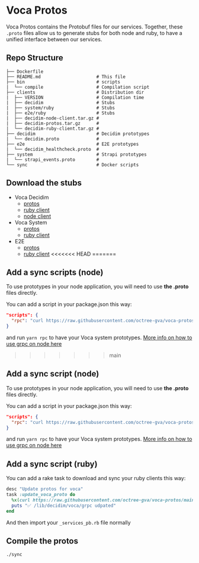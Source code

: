 # Voca Protos
Voca Protos contains the Protobuf files for our services.
Together, these `.proto` files allow us to generate stubs for both node and ruby, to have a unified interface between our services.

## Repo Structure

```
├── Dockerfile             
├── README.md                     # This file
├── bin                           # scripts
|  └── compile                    # Compilation script
├── clients                       # Distribution dir
|  ├── VERSION                    # Compilation time
|  ├── decidim                    # Stubs 
|  ├── system/ruby                # Stubs 
|  ├── e2e/ruby                   # Stubs 
|  ├── decidim-node-client.tar.gz #
|  ├── decidim-protos.tar.gz      #
|  └── decidim-ruby-client.tar.gz #
├── decidim                       # Decidim prototypes
|  └── decidim.proto              # 
├── e2e                           # E2E prototypes
|  └── decidim_healthcheck.proto  # 
├── system                        # Strapi prototypes
|  └── strapi_events.proto        # 
└── sync                          # Docker scripts
```

## Download the stubs

* Voca Decidim
  * [protos](https://github.com/octree-gva/voca-protos/raw/main/clients/decidim-protos.tar.gz)
  * [ruby client](https://github.com/octree-gva/voca-protos/raw/main/clients/decidim-ruby-client.tar.gz)
  * [node client](https://github.com/octree-gva/voca-protos/raw/main/clients/decidim-node-client.tar.gz)
* Voca System
  * [protos](https://github.com/octree-gva/voca-protos/raw/main/clients/system-protos.tar.gz)
  * [ruby client](https://github.com/octree-gva/voca-protos/raw/main/clients/system-ruby-client.tar.gz)
* E2E
  * [protos](https://github.com/octree-gva/voca-protos/raw/main/clients/e2e-protos.tar.gz)
  * [ruby client](https://github.com/octree-gva/voca-protos/raw/main/clients/e2e-ruby-client.tar.gz)
<<<<<<< HEAD
=======

## Add a sync scripts (node)
To use prototypes in your node application, you will need to use **the .proto** files directly. 

You can add a script in your package.json this way: 

```json
"scripts": {
  "rpc": "curl https://raw.githubusercontent.com/octree-gva/voca-protos/main/clients/system-protos.tar.gz | tar -xz -C ./src/protos"
}
```

and run `yarn rpc` to have your Voca system prototypes. 
[More info on how to use grpc on node here](https://github.com/grpc/grpc-node/blob/master/packages/proto-loader/README.md#usage)
>>>>>>> main

## Add a sync script (node)
To use prototypes in your node application, you will need to use **the .proto** files directly. 

You can add a script in your package.json this way: 

```json
"scripts": {
  "rpc": "curl https://raw.githubusercontent.com/octree-gva/voca-protos/main/clients/system-protos.tar.gz | tar -xz -C ./src/protos"
}
```

and run `yarn rpc` to have your Voca system prototypes. 
[More info on how to use grpc on node here](https://github.com/grpc/grpc-node/blob/master/packages/proto-loader/README.md#usage)

## Add a sync script (ruby)
You can add a rake task to download and sync your ruby clients this way: 

```ruby
desc "Update protos for voca"
task :update_voca_proto do
  %x(curl https://raw.githubusercontent.com/octree-gva/voca-protos/main/clients/decidim-ruby-client.tar.gz | tar -xz -C ./lib/decidim/voca/grpc)
  puts "✅ /lib/decidim/voca/grpc udpated"
end
```

And then import your `_services_pb.rb` file normally

##  Compile the protos

```
./sync
```


